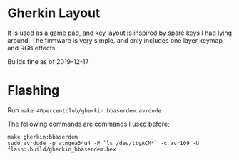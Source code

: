 # Gherkin Layout

It is used as a game pad, and key layout is inspired by spare keys I had lying around.
The firmware is very simple, and only includes one layer keymap, and RGB effects.

Builds fine as of 2019-12-17

# Flashing

Run `make 40percentclub/gherkin:bbaserdem:avrdude`

The following commands are commands I used before;
```
make gherkin:bbaserdem
sudo avrdude -p atmgea34u4 -P `ls /dev/ttyACM*` -c avr109 -U flash:.build/gherkin_bbaserdem.hex
```

